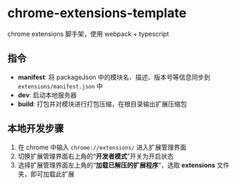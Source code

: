 # chrome-extensions-template

chrome extensions 脚手架，使用 webpack + typescript

## 指令

- **manifest**: 将 packageJson 中的模块名、描述、版本号等信息同步到 `extensions/manifest.json` 中
- **dev**: 启动本地服务器
- **build**: 打包并对模块进行打包压缩，在根目录输出扩展压缩包

## 本地开发步骤

1. 在 chrome 中输入 `chrome://extensions/` 进入扩展管理界面
2. 切换扩展管理界面右上角的“**开发者模式**”开关为开启状态
3. 选择扩展管理界面左上角的“**加载已解压的扩展程序**”，选取 **extensions** 文件夹，即可加载此扩展
